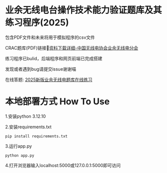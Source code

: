 # 业余无线电台操作技术能力验证题库及其练习程序(2025)

包含PDF文件和未来将用于模拟程序的csv文件

CRAC题库(PDF)链接🔗[资料下载详细-中国无线电协会业余无线电分会](http://www.crac.org.cn/News/Detail?ID=d11def30d20d4d8fb12e08e7160e607d)

练习程序已bulid，后端程序和网页前端已完成搭建

发现或者遇到bug请提交issue谢谢喵

在线答题: [2025新版业余无线电题库在线练习](http://81.68.144.16:5000)

# 本地部署方式 How To Use

1.安装python 3.12.10

2.安装requirements.txt

`pip install requirements.txt`

3.运行app.py

`python app.py`

4.打开浏览器输入localhost:5000或127.0.0.1:5000即可访问

